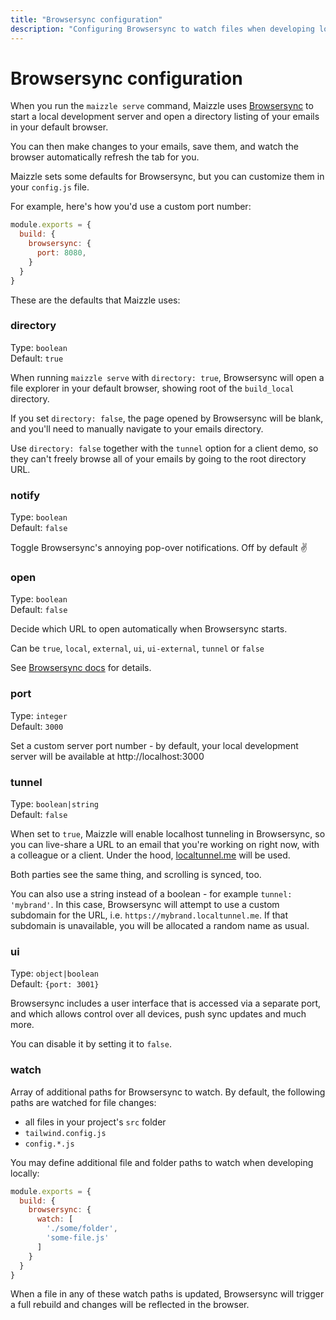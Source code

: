 ```yaml
---
title: "Browsersync configuration"
description: "Configuring Browsersync to watch files when developing locally in a Maizzle project"
---
```


# Browsersync configuration

When you run the `maizzle serve` command, Maizzle uses [Browsersync](https://browsersync.io) to start a local development server and open a directory listing of your emails in your default browser.

You can then make changes to your emails, save them, and watch the browser automatically refresh the tab for you.

Maizzle sets some defaults for Browsersync, but you can customize them in your `config.js` file.

For example, here's how you'd use a custom port number:

<code-sample title="config.js">

  ```js
  module.exports = {
    build: {
      browsersync: {
        port: 8080,
      }
    }
  }
  ```

</code-sample>

These are the defaults that Maizzle uses:

### directory

Type: `boolean`
<br>
Default: `true`

When running `maizzle serve` with `directory: true`, Browsersync will open a file explorer in your default browser, showing root of the `build_local` directory.

If you set `directory: false`, the page opened by Browsersync will be blank, and you'll need to manually navigate to your emails directory.

<alert>Use `directory: false` together with the `tunnel` option for a client demo, so they can't freely browse all of your emails by going to the root directory URL.</alert>

### notify

Type: `boolean`
<br>
Default: `false`

Toggle Browsersync's annoying pop-over notifications. Off by default ✌

### open

Type: `boolean`
<br>
Default: `false`

Decide which URL to open automatically when Browsersync starts.

Can be `true`, `local`, `external`, `ui`, `ui-external`, `tunnel` or `false`

See [Browsersync docs](https://browsersync.io/docs/options#option-open) for details.

### port

Type: `integer`
<br>
Default: `3000`

Set a custom server port number - by default, your local development server will be available at http://localhost:3000

### tunnel

Type: `boolean|string`
<br>
Default: `false`

When set to `true`, Maizzle will enable localhost tunneling in Browsersync, so you can live-share a URL to an email that you're working on right now, with a colleague or a client. Under the hood, [localtunnel.me](https://localtunnel.me) will be used.

Both parties see the same thing, and scrolling is synced, too.

You can also use a string instead of a boolean - for example `tunnel: 'mybrand'`. In this case, Browsersync will attempt to use a custom subdomain for the URL, i.e. `https://mybrand.localtunnel.me`.
If that subdomain is unavailable, you will be allocated a random name as usual.

### ui

Type: `object|boolean`
<br>
Default: `{port: 3001}`

Browsersync includes a user interface that is accessed via a separate port, and which allows control over all devices, push sync updates and much more.

You can disable it by setting it to `false`.

### watch

Array of additional paths for Browsersync to watch. By default, the following paths are watched for file changes:

- all files in your project's `src` folder
- `tailwind.config.js`
- `config.*.js`

You may define additional file and folder paths to watch when developing locally:

<code-sample title="config.js">

  ```js
  module.exports = {
    build: {
      browsersync: {
        watch: [
          './some/folder',
          'some-file.js'
        ]
      }
    }
  }
  ```

</code-sample>

When a file in any of these watch paths is updated, Browsersync will trigger a full rebuild and changes will be reflected in the browser.
